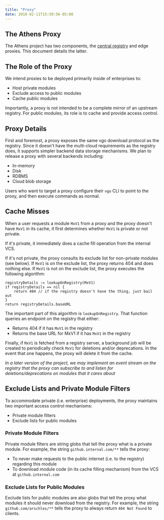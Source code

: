 ```yaml
---
title: "Proxy"
date: 2018-02-11T15:59:56-05:00
---
```


## The Athens Proxy

The Athens project has two components, the [central registry](./registry.md) and edge proxies.
This document details the latter.

## The Role of the Proxy

We intend proxies to be deployed primarily inside of enterprises to:

- Host private modules
- Exclude access to public modules
- Cache public modules

Importantly, a proxy is not intended to be a complete _mirror_ of an upstream registry. For public modules, its role is to cache and provide access control.

## Proxy Details

First and foremost, a proxy exposes the same vgo download protocol as the registry. Since it doesn't have the multi-cloud requirements as the registry does, it supports simpler backend data storage mechanisms. We plan to release a proxy with several backends including:

- In-memory
- Disk
- RDBMS
- Cloud blob storage

Users who want to target a proxy configure their `vgo` CLI to point to the proxy, and then execute commands as normal.

## Cache Misses

When a user requests a module `MxV1` from a proxy and the proxy doesn't have `MxV1` in its cache, it first determines whether `MxV1` is private or not private.

If it's private, it immediately does a cache fill operation from the internal VCS.

If it's not private, the proxy consults its exclude list for non-private modules (see below). If `MxV1` is on the exclude list, the proxy returns 404 and does nothing else. If `MxV1` is not on the exclude list, the proxy executes the following algorithm:

```
registryDetails := lookupOnRegistry(MxV1)
if registryDetails == nil {
	return 404 // if the registry doesn't have the thing, just bail out
}
return registryDetails.baseURL
```

The important part of this algorithm is `lookupOnRegistry`. That function queries an endpoint on the registry that either:

- Returns 404 if it has `MxV1` in the registry
- Returns the base URL for MxV1 if it has `MxV1` in the registry

Finally, if `MxV1` is fetched from a registry server, a background job will be created to periodically check `MxV1` for deletions and/or deprecations. In the event that one happens, the proxy will delete it from the cache.

_In a later version of the project, we may implement an event stream on the registry that the proxy can subscribe to and listen for deletions/deprecations on modules that it cares about_

## Exclude Lists and Private Module Filters

To accommodate private (i.e. enterprise) deployments, the proxy maintains two important access control mechanisms:

- Private module filters
- Exclude lists for public modules

### Private Module Filters

Private module filters are string globs that tell the proxy what is a private module. For example, the string `github.internal.com/**` tells the proxy:

- To never make requests to the public internet (i.e. to the registry) regarding this module
- To download module code (in its cache filling mechanism) from the VCS at `github.internal.com`

### Exclude Lists for Public Modules

Exclude lists for public modules are also globs that tell the proxy what modules it should never download from the registry. For example, the string `github.com/arschles/**` tells the proxy to always return `404 Not Found` to clients.